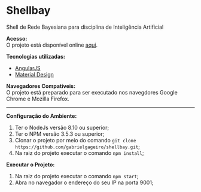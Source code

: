 # Shellbay
Shell de Rede Bayesiana para disciplina de Inteligência Artificial

**Acesso:**  
O projeto está disponível online [aqui](https://shellbay.gabrielgageiro.dev/).  

**Tecnologias utilizadas:**  
- [AngularJS](https://angularjs.org/)  
- [Material Design](https://material.angularjs.org/latest/)  

**Navegadores Compatíveis:**  
O projeto está preparado para ser executado nos navegdores Google Chrome e Mozilla Firefox.

---

**Configuração do Ambiente:**
1. Ter o NodeJs versão 8.10 ou superior;
2. Ter o NPM versão 3.5.3 ou superior;
3. Clonar o projeto por meio do comando `git clone https://github.com/gabrielgageiro/shellbay.git`;
4. Na raiz do projeto executar o comando `npm install`;

**Executar o Projeto:**
1. Na raiz do projeto executar o comando `npm start`;
2. Abra no navegador o endereço do seu IP na porta 9001;
